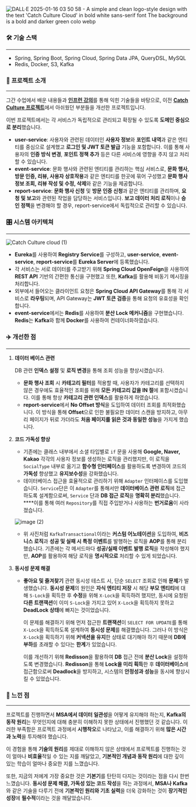 ![DALL·E 2025-01-16 03 50 58 - A simple and clean logo-style design with the text 'Catch Culture Cloud' in bold white sans-serif font  The background is a bold and darker green colo webp](https://github.com/user-attachments/assets/83adde84-5ba7-4e0d-8ed2-189bc69f3b7a)

### 🛠 기술 스택

---

- Spring, Spring Boot, Spring Cloud, Spring Data JPA, QueryDSL, MySQL
- Redis, Docker, S3, Kafka

### 📖 프로젝트 소개

---

그간 수업에서 배운 내용들과 [**인프런 강의**](https://www.inflearn.com/course/%EC%8A%A4%ED%94%84%EB%A7%81-%ED%81%B4%EB%9D%BC%EC%9A%B0%EB%93%9C-%EB%A7%88%EC%9D%B4%ED%81%AC%EB%A1%9C%EC%84%9C%EB%B9%84%EC%8A%A4?srsltid=AfmBOoozrh_zjW2v2TxijKTyaiuAwJTpnfo6iRzTJyKHgMjHf_KBU0lH)를 통해 익힌 기술들을 바탕으로, 이전 [**Catch Culture 프로젝트**](https://github.com/naver0504/catch-culture)에서 아쉬웠던 부분들을 개선한 프로젝트입니다.

이번 프로젝트에서는 각 서비스가 독립적으로 관리되고 확장될 수 있도록 **도메인 중심으로 분리**했습니다.

- **user-service**: 사용자와 관련된 데이터인 **사용자 정보**와 **포인트 내역**과 같은 엔티티를 중심으로 설계했고 **로그인 및 JWT 토큰 발급** 기능을 포함합니다. 이를 통해 사용자의 **인증 방식 변경**, **포인트 정책 추가** 등은 다른 서비스에 영향을 주지 않고 처리할 수 있습니다.
- **event-service**: 문화 행사와 관련된 엔티티를 관리하는 핵심 서비스로, **문화 행사, 방문 인증, 리뷰, 사용자 상호작용**과 같은 엔티티를 한곳에 묶어 구성했고 **문화 행사 정보 조회, 리뷰 작성 및 수정, 삭제**와 같은 기능을 제공합니다.
- **report-service**: **문화 행사 신청** 및 **방문 인증 신청**과 같은 엔티티를 관리하며, **요청 및 보고**와 관련된 작업을 담당하는 서비스입니다. **보고 데이터 처리 로직**이나 **승인 정책**을 변경해야 할 경우, report-service에서 독립적으로 관리할 수 있습니다.

### 🎛️ 시스템 아키텍쳐

---

![Catch Culture cloud (1)](https://github.com/user-attachments/assets/3172131f-b461-46b4-8a60-c39897ee1e39)


- **Eureka**를 사용하여 **Registry Service**를 구성하고, **user-service**, **event-service**, **report-service**를 **Eureka Server**에 등록했습니다.
- 각 서비스는 서로 데이터를 주고받기 위해 **Spring Cloud OpenFeign**을 사용하여 **REST API** 기반의 간편한 통신을 구현했고 또한, **Kafka**를 활용해 비동기 메시징을 처리합니다.
- 외부에서 들어오는 클라이언트 요청은 **Spring Cloud API Gateway**를 통해 각 서비스로 **라우팅**되며, API Gateway는 **JWT 토큰 검증**을 통해 요청의 유효성을 확인합니다.
- **event-service**에서는 **Redis**를 사용하여 **분산 Lock 메커니즘**을 구현했습니다. **Redis**는 **Kafka**와 함께 **Docker**를 사용하여 컨테이너화하였습니다.

### ✈️ 개선한 점

---

1. **데이터 베이스 관련**
    
    DB 관련 **인덱스 설정** 및 **로직 변경**을 통해 조회 성능을 향상시켰습니다.
    
    - **문화 행사 조회** 시 **카테고리 필터**를 적용할 때, 사용자가 카테고리를 선택하지 않은 경우에도 효율적인 조회를 위해 **모든 카테고리 값을 IN 절**에 포함시켰습니다. 이를 통해 항상 **카테고리 관련 인덱스**를 활용하게 하였습니다.
    - **report-service**에서 **No Offset 방식**을 도입하여 데이터 조회를 최적화했습니다. 이 방식을 통해 **Offset**으로 인한 불필요한 데이터 스캔을 방지하고, 아무리 페이지가 뒤로 가더라도 **처음 페이지를 읽은 것과 동일한 성능**을 가지게 했습니다. 
2. **코드 가독성 향상**
    - 기존에는 클래스 내부에서 소셜 타입별로 `if` 문을 사용해 **Google, Naver, Kakao** 각각의 사용자 정보를 생성하는 로직을 관리했지만, 이 로직을 `SocialType` 내부로 옮기고 **함수형 인터페이스**를 활용하도록 변경하여 코드의 **가독성** 향상했고 **유지보수성**을 강화했습니다.
    - 데이터베이스 접근을 효율적으로 관리하기 위해 `Adapter` 인터페이스를 도입했습니다. `Service`단은 이 `Adapter`를 통해서만 **데이터베이스 관련 로직**에 접근하도록 설계함으로써, `Service` 단과 **DB 접근** **로직**을 **명확히 분리**했습니다. ****이를 통해 여러 `Repository`를 직접 주입받거나 사용하는 **번거로움**이 사라졌습니다.
    
    ![image (2)](https://github.com/user-attachments/assets/2de5a297-a68d-40bb-96b7-f159bec7864b)

    - 위 사진처럼 `KafkaTransactional`이라는 **커스텀 어노테이션**을 도입하여, **비즈니스 로직**과 **성공 및 실패 시 특정 이벤트**를 발행하는 로직을 **AOP**를 통해 분리했습니다. 기존에는 각 메서드마다 **성공/실패 이벤트 발행 로직**을 작성해야 했지만, **AOP**를 활용하여 해당 로직을 **명시적으로** 처리할 수 있게 되었습니다.
3. **동시성 문제 해결**
    - **좋아요 및 즐겨찾기** 관련 동시성 테스트 시, 단순 `SELECT` 조회로 인해 **문제**가 발생했습니다. **동시성 문제**의 원인은 **자식 엔티티 저장** 시 해당 **부모 엔티티**에 대해 `S-Lock`을 획득한  후 **수정**을 위해 `X-Lock`을 획득하려 했지만, 동시에 요청된 **다른 트랜잭션**이 이미 `S-Lock`을 가지고 있어 `X-Lock`을 획득하지 못하고 **DeadLock 상태**에 빠지는 것이었습니다.
        
        이 문제를 해결하기 위해 먼저 접근한 **트랜잭션**이 `SELECT FOR UPDATE`를 통해 `X-Lock`을 획득하도록 설계하여 **동시성 문제**를 해결했습니다. 그러나 이 방식은 `X-Lock`을 획득하기 위해 **커넥션을 유지**한 상태로 대기해야 하기 때문에 **DB에 부하**를 초래할 수 있다는 **한계**가 있었습니다.
        
        이를 개선하기 위해 **Redisson**을 활용하여 **DB** 접근 전에 **분산 Lock**을 설정하도록 변경했습니다. **Redisson**을 통해 **Lock을 미리 획득**한 후 **데이터베이스**에 접근함으로써 **Deadlock**을 방지하고, 시스템의 **안정성과 성능**을 동시에 향상시킬 수 있었습니다.
        

### 🧐 느낀 점

---

프로젝트를 진행하면서 **MSA에서 데이터 일관성**을 어떻게 유지해야 하는지, **Kafka의 동작 원리**는 무엇인지에 대해 충분히 이해하지 못한 상태에서 진행했던 것 같습니다. 이러한 부족함은 프로젝트 과정에서 **시행착오**로 나타났고, 이를 해결하기 위해 **많은 시간과 노력**을 투자해야 했습니다.

이 경험을 통해 **기술의 원리**를 제대로 이해하지 않은 상태에서 프로젝트를 진행하는 것이 얼마나 **비효율**적일 수 있는 지를 깨달았고, **기본적인 개념과 동작 원리**에 대한 깊이 있는 학습이 얼마나 중요한 지를 느꼈습니다.

또한, 지금의 저에게 가장 중요한 것은 **기본기**를 탄탄히 다지는 것이라는 점을 다시 한번 느꼈습니다. **동시성 문제 해결, 가독성 있는 코드 작성**을 하는 과정에서, **MSA나 Kafka**와 같은 기술을 다루기 전에 **기본적인 원리와 기초 실력**을 더욱 강화하는 것이 **장기적인 성장**에 **필수적**이라는 것을 깨달았습니다.
